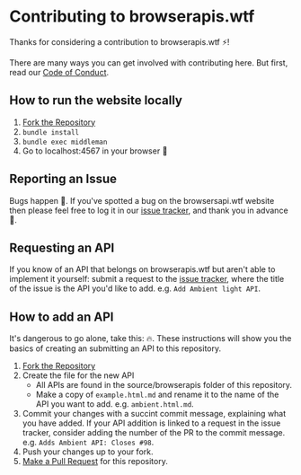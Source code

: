 # Contributing to browserapis.wtf

Thanks for considering a contribution to browserapis.wtf :zap:!

There are many ways you can get involved with contributing here.
But first, read our [Code of Conduct](CODEOFCONDUCT.md).

## How to run the website locally

1. [Fork the Repository](https://help.github.com/articles/fork-a-repo/)
1. `bundle install`
1. `bundle exec middleman`
1. Go to localhost:4567 in your browser :eyes:

## Reporting an Issue

Bugs happen :bug:. If you've spotted a bug on the browsersapi.wtf website then please feel free to log it in our [issue tracker](https://github.com/Rumyra/browserapis.wtf/issues), and thank you in advance :sparkling_heart:. 

## Requesting an API

If you know of an API that belongs on browserapis.wtf but aren't able to implement it yourself: submit a request to the [issue tracker](https://github.com/Rumyra/browserapis.wtf/issues), where the title of the issue is the API you'd like to add. e.g. `Add Ambient light API`.

## How to add an API

It's dangerous to go alone, take this: :fire:. These instructions will show you the basics of creating an submitting an API to this repository.

1. [Fork the Repository](https://help.github.com/articles/fork-a-repo/)
1. Create the file for the new API
    - All APIs are found in the source/browserapis folder of this repository.
    - Make a copy of `example.html.md` and rename it to the name of the API you
    want to add. e.g. `ambient.html.md`.
1. Commit your changes with a succint commit message, explaining what you have added. If your API addition is linked to a request in the issue tracker, consider adding the number of the PR to the commit message. e.g. `Adds Ambient API: Closes #98`.
1. Push your changes up to your fork.
1. [Make a Pull Request](https://help.github.com/articles/creating-a-pull-request/)
for this repository.
